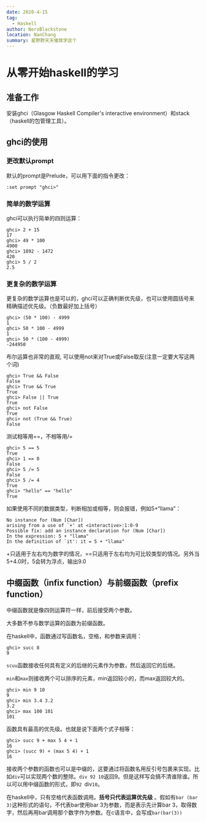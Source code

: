 ```yaml
---
date: 2020-4-15
tag: 
  - Haskell
author: NeroBlackstone
location: NanChang
summary: 星野野天天催我学这个
---
```


# 从零开始haskell的学习

## 准备工作

安装ghci（Glasgow Haskell Compiler's interactive environment）和stack（haskell的包管理工具）。

## ghci的使用

### 更改默认prompt

默认的prompt是Prelude，可以用下面的指令更改：

```
:set prompt "ghci>"
```

### 简单的数学运算

ghci可以执行简单的四则运算：

```
ghci> 2 + 15  
17  
ghci> 49 * 100  
4900  
ghci> 1892 - 1472  
420  
ghci> 5 / 2  
2.5
```

### 更复杂的数学运算

更复杂的数学运算也是可以的，ghci可以正确判断优先级，也可以使用圆括号来精确描述优先级。（负数最好加上括号）

```
ghci> (50 * 100) - 4999  
1  
ghci> 50 * 100 - 4999  
1  
ghci> 50 * (100 - 4999)  
-244950
```

布尔运算也非常的直观, 可以使用not来对True或False取反(注意一定要大写这两个词)

```
ghci> True && False  
False  
ghci> True && True  
True  
ghci> False || True  
True   
ghci> not False  
True  
ghci> not (True && True)  
False
```

测试相等用==，不相等用/=

```
ghci> 5 == 5  
True  
ghci> 1 == 0  
False  
ghci> 5 /= 5  
False  
ghci> 5 /= 4  
True  
ghci> "hello" == "hello"  
True
```

如果使用不同的数据类型，判断相加或相等，则会报错，例如5+“llama”：

```
No instance for (Num [Char])  
arising from a use of `+' at <interactive>:1:0-9  
Possible fix: add an instance declaration for (Num [Char])  
In the expression: 5 + "llama"  
In the definition of `it': it = 5 + "llama"
```

+只适用于左右均为数字的情况，==只适用于左右均为可比较类型的情况。另外当5+4.0时，5会转为浮点，输出9.0

## 中缀函数（infix function）与前缀函数（prefix function）

中缀函数就是像四则运算符一样，前后接受两个参数。

大多数不参与数学运算的函数为前缀函数。

在haskell中，函数通过写函数名，空格，和参数来调用：

```
ghci> succ 8  
9 
```

`scuu`函数接收任何具有定义的后继的元素作为参数，然后返回它的后继。

`min`和`max`则接收两个可以排序的元素，min返回较小的，而max返回较大的。

```
ghci> min 9 10  
9  
ghci> min 3.4 3.2  
3.2  
ghci> max 100 101  
101   
```

函数具有最高的优先级。也就是说下面两个式子相等：

```
ghci> succ 9 + max 5 4 + 1  
16  
ghci> (succ 9) + (max 5 4) + 1  
16 
```

接收两个参数的函数也可以是中缀的，这要通过将函数名用反引号包裹来实现。比如`div`可以实现两个数的整除。`div 92 10`返回9。但是这样写会搞不清谁除谁。所以可以用中缀函数的形式，即`92 `div` 10 `。

在haskell中，只有空格代表函数调用。**括号只代表运算优先级** 。假如有`bar (bar 3)`这种形式的语句，不代表bar使用bar 3为参数，而是表示先计算bar 3，取得数字，然后再用bar调用那个数字作为参数。在c语言中，会写成`bar(bar(3))`
